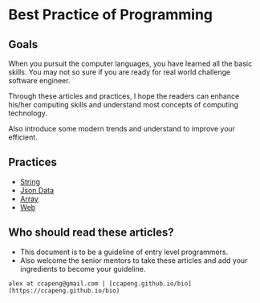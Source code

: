 # Best Practice of Programming

## Goals

When you pursuit the computer languages, you have learned all the basic skills. 
You may not so sure if you are ready for real world challenge software engineer. 

Through these articles and practices, I hope the readers can enhance his/her computing skills and understand most concepts of computing technology.

Also introduce some modern trends and understand to improve your efficient.

## Practices

- [String](exercise-string-parsing)
- [Json Data](topic-dataexercise-json-data.md)
- [Array](topic-data/exercise-array.md)
- [Web](topic-web/exercis-django.md)

## Who should read these articles?
- This document is to be a guideline of entry level programmers.
- Also welcome the senior mentors to take these articles and add your ingredients to become your guideline.



`alex at ccapeng@gmail.com | [ccapeng.github.io/bio](https://ccapeng.github.io/bio)`